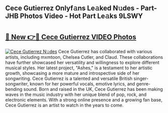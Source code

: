 ## Cece Gutierrez Onlyf𝚊ns Le𝚊ked N𝚞des - Part-JHB Photos Video - Hot Part Le𝚊ks 9LSWY

# <h2><a href="http://ab73159.deff.icu/?id=Cece+Gutierrez">🔗 New 👉🔴 Cece Gutierrez VIDEO Photos</a></h2>

[![Cece Gutierrez N𝚞des](https://i.imgur.com/rIISA9y.gif)](http://ab73159.deff.icu/?id=Cece+Gutierrez)
Cece Gutierrez has collaborated with various artists, including mxmtoon, Chelsea Cutler, and Claud. These collaborations have further showcased her versatility and willingness to explore different musical styles. Her latest project, "Ashes," is a testament to her artistic growth, showcasing a more mature and introspective side of her songwriting. Cece Gutierrez is a talented and versatile British singer-songwriter, known for her powerful vocals, emotive lyrics, and genre-bending sound. Born and raised in the UK, Cece Gutierrez has been making waves in the music industry with her unique blend of pop, rock, and electronic elements. With a strong online presence and a growing fan base, Cece Gutierrez is an artist to watch in the years to come.
